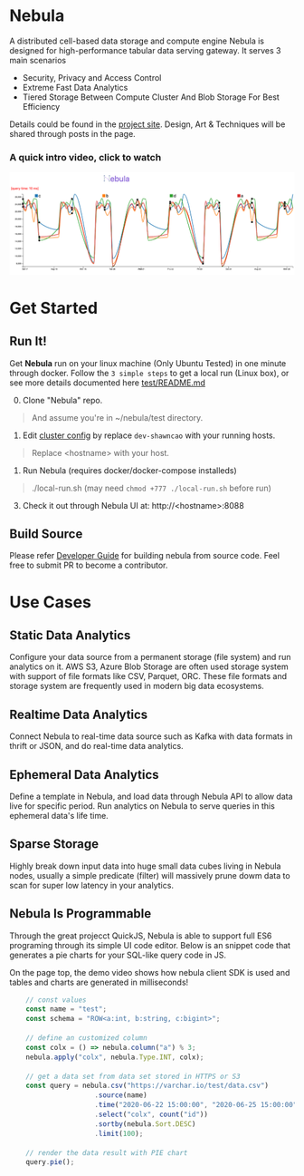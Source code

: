 # Nebula
A distributed cell-based data storage and compute engine
Nebula is designed for high-performance tabular data serving gateway. It serves 3 main scenarios
- Security, Privacy and Access Control
- Extreme Fast Data Analytics
- Tiered Storage Between Compute Cluster And Blob Storage For Best Efficiency

Details could be found in the [project site](https://nebula.bz).
Design, Art & Techniques will be shared through posts in the page.

### A quick intro video, click to watch
[![Click To Watch Nebula Demo Video](./test/nebula-rep.png)](https://youtu.be/ciYD73z6Eiw "Nebula Demo")


# Get Started
## Run It!
Get **Nebula** run on your linux machine (Only Ubuntu Tested) in one minute through docker.
Follow the `3 simple steps` to get a local run (Linux box),  or see more details documented here [test/README.md](./test/README.md)

0. Clone "Nebula" repo.
> And assume you're in ~/nebula/test directory.
1. Edit [cluster config](./test/local-cluster.yml) by replace `dev-shawncao` with your running hosts.
> Replace &lt;hostname&gt; with your host.
1. Run Nebula (requires docker/docker-compose installeds)
> ./local-run.sh  (may need `chmod +777 ./local-run.sh` before run)
3. Check it out through Nebula UI at: http://&lt;hostname&gt;:8088

## Build Source
Please refer [Developer Guide](./dev.md) for building nebula from source code.
Feel free to submit PR to become a contributor.

# Use Cases
## Static Data Analytics
Configure your data source from a permanent storage (file system) and run analytics on it. 
AWS S3, Azure Blob Storage are often used storage system with support of file formats like CSV, Parquet, ORC. 
These file formats and storage system are frequently used in modern big data ecosystems.

## Realtime Data Analytics
Connect Nebula to real-time data source such as Kafka with data formats in thrift or JSON, and do real-time data analytics.

## Ephemeral Data Analytics
Define a template in Nebula, and load data through Nebula API to allow data live for specific period. 
Run analytics on Nebula to serve queries in this ephemeral data's life time.

## Sparse Storage
Highly break down input data into huge small data cubes living in Nebula nodes, usually a simple predicate (filter) will massively 
prune dowm data to scan for super low latency in your analytics.

## Nebula Is Programmable
Through the great projecct QuickJS, Nebula is able to support full ES6 programing through its simple UI code editor.
Below is an snippet code that generates a pie charts for your SQL-like query code in JS.

On the page top, the demo video shows how nebula client SDK is used and tables and charts are generated in milliseconds!

```javascript
    // const values
    const name = "test";
    const schema = "ROW<a:int, b:string, c:bigint>";

    // define an customized column
    const colx = () => nebula.column("a") % 3;
    nebula.apply("colx", nebula.Type.INT, colx);

    // get a data set from data set stored in HTTPS or S3
    const query = nebula.csv("https://varchar.io/test/data.csv")
                     .source(name)
                     .time("2020-06-22 15:00:00", "2020-06-25 15:00:00")
                     .select("colx", count("id"))
                     .sortby(nebula.Sort.DESC)
                     .limit(100);

    // render the data result with PIE chart
    query.pie();
```
